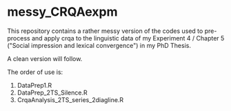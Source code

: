 # messy_CRQAexpm
This repository contains a rather messy version of the codes used to pre-process and apply crqa to the linguistic data of my Experiment 4 / Chapter 5 ("Social impression and lexical convergence") in my PhD Thesis.

A clean version will follow.

The order of use is:

1. DataPrep1.R
2. DataPrep_2TS_Silence.R
3. CrqaAnalysis_2TS_series_2diagline.R
